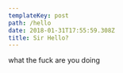 ```yaml
---
templateKey: post
path: /hello
date: 2018-01-31T17:55:59.308Z
title: Sir Hello?
---
```

what the fuck are you doing
